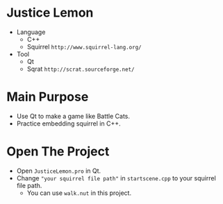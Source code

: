 # Justice Lemon
* Language
   * C++
   * Squirrel `http://www.squirrel-lang.org/`
* Tool
   * Qt
   * Sqrat `http://scrat.sourceforge.net/`

# Main Purpose
* Use Qt to make a game like Battle Cats.
* Practice embedding squirrel in C++.

# Open The Project
* Open `JusticeLemon.pro` in Qt.
* Change `"your squirrel file path"` in `startscene.cpp` to your squirrel file path.
   * You can use `walk.nut` in this project.
